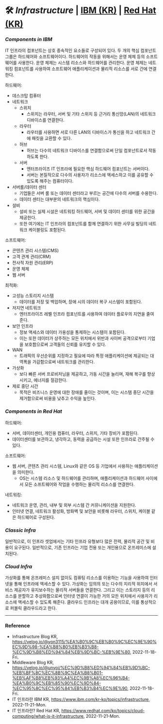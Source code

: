 # :hammer_and_wrench: _Infrastructure_ | [IBM (KR)](https://www.ibm.com/kr-ko/topics/infrastructure) | [Red Hat (KR)](https://www.redhat.com/ko/topics/cloud-computing/what-is-it-infrastructure)

### _Components in IBM_

IT 인프라의 컴포넌트는 상호 종속적인 요소들로 구성되어 있다. 두 개의 핵심 컴포넌트 그룹은 하드웨어와 소프트웨어이다. 하드웨어의 작동을 위해서는 운영 체제 등의 소프트웨어를 사용한다. 운영 체제는 시스템 리소스와 하드웨어를 관리한다. 운영 체제는 네트워킹 컴포넌트를 사용하여 소프트웨어 애플리케이션과 물리적 리소스를 서로 간에 연결한다.

하드웨어:
- 데스크탑 컴퓨터
- 네트워크
  - 스위치
    - 스위치는 라우터, 서버 및 기타 스위치 등 근거리 통신망(LAN)의 네트워크 디바이스를 연결한다.
  - 라우터
    - 라우터를 사용하면 서로 다른 LAN의 디바이스가 통신을 하고 네트워크 간에 패킷을 교환할 수 있다.
  - 허브
    - 허브는 다수의 네트워크 디바이스를 연결함으로써 단일 컴포넌트로서 작동하도록 한다.
  - 서버
    - 엔터프라이즈 IT 인프라에 필요한 핵심 하드웨어 컴포넌트는 서버이다.
    - 서버는 본질적으로 다수의 사용자가 리소스에 액세스하고 이를 공유할 수 있도록 해주는 컴퓨터이다.
- 서버룸/데이터 센터
  - 기업들은 서버 룸 또는 데이터 센터라고 부르는 공간에 다수의 서버를 수용한다.
  - 데이터 센터는 대부분의 네트워크의 핵심이다.
- 설비
  - 설비 또는 실제 시설은 네트워킹 하드웨어, 서버 및 데이터 센터를 위한 공간을 제공한다.
  - 또한 여기에는 IT 인프라의 컴포넌트를 함께 연결하기 위한 사무실 빌딩의 네트워크 케이블링도 포함된다.

소프트웨어:
- 콘텐츠 관리 시스템(CMS)
- 고객 관계 관리(CRM)
- 전사적 자원 관리(ERP)
- 운영 체제
- 웹 서버

최적화:
- 고성능 스토리지 시스템
  - 데이터를 저장 및 백업하며, 장애 시의 데이터 복구 시스템이 포함된다.
- 저지연 네트워크
  - 엔터프라이즈 레벨 인프라 컴포넌트를 사용하여 데이터 플로우의 지연을 줄여준다.
- 보안 인프라
  - 정보 액세스와 데이터 가용성을 통제하는 시스템이 포함된다.
  - 이는 또한 데이터가 상주하는 모든 위치에서 위반과 사이버 공격으로부터 기업을 보호함으로써 고객들의 신뢰를 유지할 수 있다.
- WAN
  - 트래픽의 우선순위를 지정하고 필요에 따라 특정 애플리케이션에 제공되는 대역폭을 가감함으로써 네트워크를 관리한다.
- 가상화
  - 보다 빠른 서버 프로비저닝을 제공하고, 가동 시간을 늘리며, 재해 복구를 향상시키고, 에너지를 절감한다.
- 제로 중단 시간
  - 목적은 비즈니스 운영에 대한 장애를 줄이는 것이며, 이는 시스템 중단 시간을 제거함으로써 비용을 낮추고 수익을 높인다.

### _Components in Red Hat_

하드웨어:
- 서버, 데이터센터, 개인용 컴퓨터, 라우터, 스위치, 기타 장비가 포함된다.
- 데이터센터를 보관하고, 냉각하고, 동력을 공급하는 시설 또한 인프라로 간주될 수 있다.

소프트웨어:
- 웹 서버, 콘텐츠 관리 시스템, Linux와 같은 OS 등 기업에서 사용하는 애플리케이션을 의미한다.
  - OS는 시스템 리소스 및 하드웨어를 관리하며, 애플리케이션과 하드웨어 사이에서 모든 소프트웨어와 작업을 수행하는 물리적 리소스를 연결한다.

네트워킹:
- 네트워크 운영, 관리, 내부 및 외부 시스템 간 커뮤니케이션을 지원한다.
- 인터넷 연결, 네트워크 활성화, 방화벽 및 보안을 비롯해 라우터, 스위치, 케이블 같은 하드웨어로 구성된다.

### _Classic Infra_

일반적으로, 이 인프라 셋업에서는 기타 인프라 유형보다 많은 전력, 물리적 공간 및 비용이 요구된다. 일반적으로, 기존 인프라는 기업 전용 또는 개인용으로 온프레미스에 설치된다.

### _Cloud Infra_

가상화를 통해 온프레미스 설치 없이도 컴퓨팅 리소스를 이용하는 기능을 사용하여 인터넷을 통해 인프라에 액세스할 수 있다. 가상화는 임의의 또는 다수의 지리적 위치에서 서비스 제공자가 유지보수하는 물리적 서버들을 연결한다. 그리고 이는 스토리지 등의 리소스를 분할하고 추상화함으로써 인터넷 연결이 가능한 거의 모든 위치에서 사용자가 리소스에 액세스할 수 있도록 해준다. 클라우드 인프라는 대개 공용이므로, 이를 통상적으로 퍼블릭 클라우드라고 한다.

---

### Reference
- Infrastructure Blog KR, https://velog.io/@yon3115/%EA%B0%9C%EB%B0%9C%EC%9E%90%EC%9D%98-%EA%B8%B0%EB%B3%B8-%EC%9D%B8%ED%94%84%EB%9D%BC-%EB%9E%80, 2022-11-18-Fri.
- Middleware Blog KR, https://velog.io/@unyoi/%EC%9D%B8%ED%94%84%EB%9D%BC-%EB%BF%8C%EC%8B%9C%EA%B8%B01-%EB%AF%B8%EB%93%A4%EC%9B%A8%EC%96%B4-%EA%B0%9C%EB%85%90%EC%9D%84-%EC%95%8C%EC%95%84%EB%B3%B4%EC%9E%90, 2022-11-18-Fri.
- IT 인프라란 IBM KR, https://www.ibm.com/kr-ko/topics/infrastructure, 2022-11-21-Mon.
- IT 인프라란? Red Hat KR, https://www.redhat.com/ko/topics/cloud-computing/what-is-it-infrastructure, 2022-11-21-Mon.
